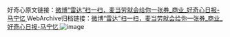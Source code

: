 好奇心原文链接：[微博“雷达”扫一扫，麦当劳就会给你一张券_商业_好奇心日报-马宁忆 ](https://www.qdaily.com/articles/10543.html)
WebArchive归档链接：[微博“雷达”扫一扫，麦当劳就会给你一张券_商业_好奇心日报-马宁忆 ](http://web.archive.org/web/20190623160531/https://www.qdaily.com/articles/10543.html)
![image](http://ww3.sinaimg.cn/large/007d5XDply1g3vzkz3pi2j30u035n4qp)